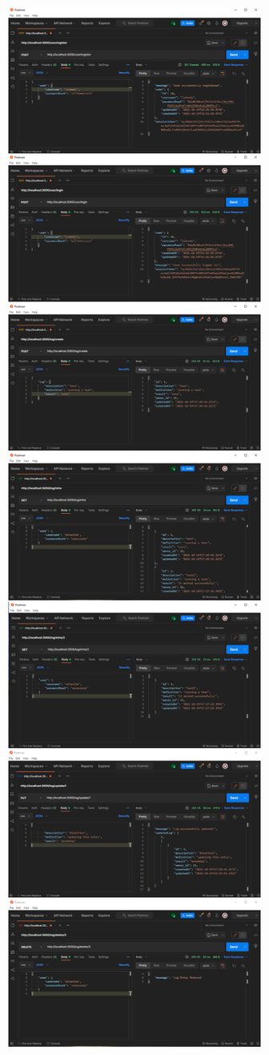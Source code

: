 <img src="assets/Test_12_create_user_5.PNG">
<img src="assets/Test_13_user_login_4.PNG">
<img src="assets/Test_15_create_log.PNG">
<img src="assets/Test_16_get_mine_logs.PNG">
<img src="assets/Test_17_get_mine_log_by_id.PNG">
<img src="assets/Test_19_Update_log.PNG">
<img src="assets/Test_18_delete_log.PNG">